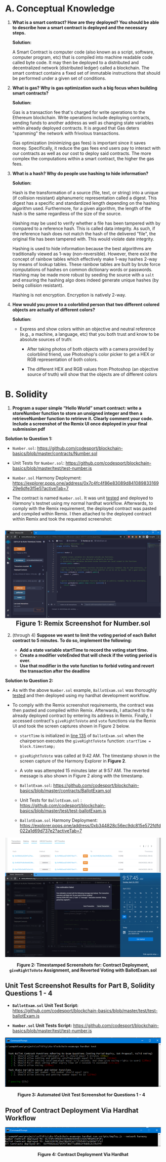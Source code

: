 # A. Conceptual Knowledge

1. **What is a smart contract? How are they deployed? You should be able to describe how a smart contract is deployed and the necessary steps.**

    **Solution:**

    A Smart Contract is computer code (also known as a script, software, computer program, etc) that is compiled into machine readable code called byte code. It may  then be deployed to a distributed and decentralized network (distributed ledger) called a blockchain.  The smart contract contains a fixed set of immutable instructions that should be performed under a given set of conditions.


2. **What is gas? Why is gas optimization such a big focus when building smart contracts?**

    **Solution:**

    Gas is a transaction fee that's charged for write operations to the Ethereum blockchain.  Write operations include deploying contracts, sending funds to another address as well as changing state variables within already deployed contracts. It is argued that Gas deters "spamming" the network with frivolous transactions. 

    Gas optimization (minimizing gas fees) is important since it saves money. Specifically, it reduce the gas fees end users  pay to interact with our contracts as well as our cost to deploy said contracts. The more complex the computations within a smart contract, the higher the gas fees.


3. **What is a hash? Why do people use hashing to hide information?**

    **Solution:**

    Hash is the transformation of a source (file, text, or string) into a unique (if collision resistant) alphanumeric representation called a digest. This digest has a specific and standardized length depending on the hashing algorithm used.  Furthermore, for a given algorithm, the length of the hash is the same regardless of the size of the source.  

    Hashing may be used to verify whether a file has been tampered with by compared to a reference hash. This is called data integrity. As such, if the reference hash does not match the hash of the delivered "file", the original file has been tampered with. This would violate date integrity.
    
    Hashing is used to hide information because the best algorithms are traditionally viewed  as 1-way (non-reversible).  However, there exist the concept of rainbow tables which effectively make 1-way hashes 2-way  by means of lookup tables.  These rainbow tables are built by brute force computations of hashes on common dictionary words or passwords. Hashing may be made more robust by seeding the source with a `salt` and ensuring the hashing algo does indeed generate unique hashes (by being collision resistant).
    
    Hashing is not encryption. Encryption is natively 2-way. 


4. **How would you prove to a colorblind person that two different colored objects are actually of different colors?**

    **Solution:**
    
    * Express and show colors within an objective and neutral reference (e.g., a machine, a language, etc) that you both trust and know to be absolute sources of truth: 
       
        * After taking photos of both objects with a camera provided by colorblind friend, use Photoshop's color picker to get a HEX or RGB representation of both colors. 
        
        * The different HEX and RGB values from Photoshop (an objective source of truth) will show that the objects are of different colors 

# B. Solidity

1. **Program a super simple “Hello World” smart contract: write a storeNumber function to store an unsigned integer and then a retrieveNumber function to retrieve it. Clearly comment your code. Include a screenshot of the Remix UI once deployed in your final submission pdf**

**Solution to Question 1:**

* `Number.sol`: https://github.com/codesport/blockchain-basics/blob/master/contracts/Number.sol

* Unit Tests for `Number.sol`: https://github.com/codesport/blockchain-basics/blob/master/test/test-number.js

* `Number.sol` Harmony Deployment: https://explorer.pops.one/address/0x7c4fc4f86e83089d84108983316929e6dfe3f5e5?activeTab=7

* The contract is named `Number.sol`.  It was unit [tested](https://github.com/codesport/blockchain-basics/blob/master/test/test-number.js) and deployed to Harmony's testnet using my normal hardhat workflow.  Afterwards,  to comply with the Remix requirement, the deployed contract was pasted and compiled  within Remix.  I then attached to the deployed contract within Remix and took the requested screenshot:

![Remix Screenshot for Number.sol](https://github.com/codesport/blockchain-basics/blob/master/images/number-remix.png "Remix Screenshot for Number.sol")
**<center>Figure 1: Remix Screenshot for Number.sol</center>** 
---

2. (through 4) **Suppose we want to limit the voting period of each Ballot contract to 5 minutes. To do so, implement the following:**

    * **Add a state variable startTime to record the voting start time.**
    * **Create a modifier voteEnded that will check if the voting period is over.** 
    * **Use that modifier in the vote function to forbid voting and revert the transaction after the deadline**

**Solution to Question 2:**

* As with the above `Number.sol` example, `BallotExam.sol` was thoroughly [tested](https://github.com/codesport/blockchain-basics/blob/master/test/test-ballotExam.js) and then deployed using my hardhat development workflow. 

* To comply with the Remix screenshot requirements, the contract was then pasted and compiled within Remix. Afterwards, I attached to the already deployed contract by entering its address in Remix.  Finally, I accessed contract's `giveRightToVote` and `vote` functions via the Remix UI and took the screen captures shown in Figure 2 below.

    * `startTime` is initialized in [line 135](https://github.com/codesport/blockchain-basics/blob/master/contracts/BallotExam.sol#L135) of `BallotExam.sol` when  the chairperson executes the `giveRightToVote` function:  `startTime = block.timestamp;`

    * `giveRightToVote` was called at 9:42 AM. The timestamp shown in the screen capture of the Harmony Explorer in **Figure 2**.

    * A vote was attempted 15 minutes later at 9:57 AM.  The reverted message is also shown in Figure 2 along with the timestamp. 

    * `BallotExam.sol`: https://github.com/codesport/blockchain-basics/blob/master/contracts/BallotExam.sol

    * Unit Tests for `BallotExam.sol` : https://github.com/codesport/blockchain-basics/blob/master/test/test-ballotExam.js

    * `BallotExam.sol` Harmony Deployment:  https://explorer.pops.one/address/0xb344828c56ec9dc815e572fdfd022a1d69d737e2?activeTab=7


![Remix Screenshot for BallotExam.sol](https://github.com/codesport/blockchain-basics/blob/master/images/ballot-remix.png "Remix Screenshot for the modified ballot contract")
 **<center>Figure 2: Timestamped Screenshots for:  Contract Deployment, `giveRightToVote` Assignment, and Reverted Voting with BallotExam.sol</center>**


## Unit Test Screenshot Results for Part B, Solidity Questions 1 - 4

* **`BallotExam.sol` Unit Test Script:** https://github.com/codesport/blockchain-basics/blob/master/test/test-ballotExam.js

* **`Number.sol` Unit Tests Script:** https://github.com/codesport/blockchain-basics/blob/master/test/test-number.js

![Unit Test Screenshot for Questions 1 - 4](https://github.com/codesport/blockchain-basics/blob/master/images/unit-tests-022-04-23-203409.png "Unit Tests")
 **<figure>Figure 3: Automated Unit Test Screenshot for Questions 1 - 4</figure>**

   
## Proof of Contract Deployment Via Hardhat Workflow 

![Contract Deployment Via Hardhat](https://github.com/codesport/blockchain-basics/blob/master/images/deploy-confirmation.png "Contract Deployment Via Hardhat")
 **<center>Figure 4: Contract Deployment Via Hardhat</center>**
